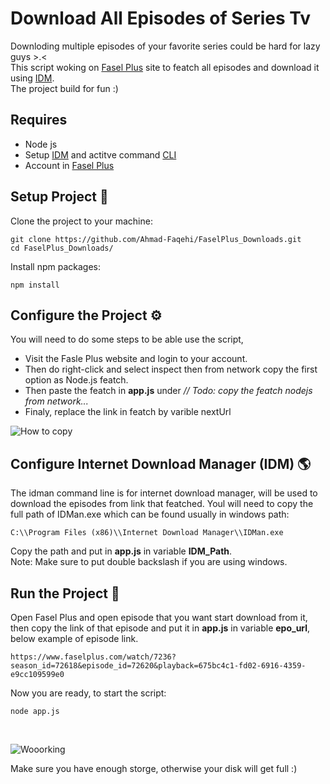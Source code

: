 # Download All Episodes of Series Tv
Downloding multiple episodes of your favorite series could be hard for lazy guys >.< <br>
This script woking on [Fasel Plus]('https://faselplus.com/') site to featch all episodes and download it using [IDM]('https://www.internetdownloadmanager.com/'). <br>
The project build for fun :)


## Requires
* []() Node js
* []() Setup [IDM]('https://www.internetdownloadmanager.com/') and actitve command [CLI]('https://www.internetdownloadmanager.com/support/command_line.html') 
* []() Account in [Fasel Plus]('https://faselplus.com/')

## Setup Project 🔧

Clone the project to your machine:
```shell
git clone https://github.com/Ahmad-Faqehi/FaselPlus_Downloads.git
cd FaselPlus_Downloads/
```
Install npm packages:
```shell
npm install
```

## Configure the Project ⚙️
You will need to do some steps to be able use the script, <br>
- Visit the Fasle Plus website and login to your account. <br>
- Then do right-click and select inspect then from network copy the first option as Node.js featch. <br>
- Then paste the featch in <b>app.js</b> under <i>// Todo: copy the featch nodejs from network...</i> <br>
- Finaly, replace the link in featch by varible nextUrl<br>

![How to copy](https://media.giphy.com/media/VSZZLTLP59AQ8CRGxI/giphy.gif)


## Configure Internet Download Manager (IDM) 🌎
The idman command line is for internet download manager, will be used to download the episodes from link that featched.
Youl will need to copy the full path of IDMan.exe which can be found usually in windows path:
```
C:\\Program Files (x86)\\Internet Download Manager\\IDMan.exe
```
Copy the path and put in <b>app.js</b> in variable <b>IDM_Path</b>. <br>
Note: Make sure to put double backslash if you are using windows.

## Run the Project 🚀
Open Fasel Plus and open episode that you want start download from it, then copy the link of that episode and put it in <b>app.js</b> in variable <b>epo_url</b>, below example of episode link.

```
https://www.faselplus.com/watch/7236?season_id=72618&episode_id=72620&playback=675bc4c1-fd02-6916-4359-e9cc109599e0
```

Now you are ready, to start the script:
```shell
node app.js
```
<br>

![Wooorking](https://media.giphy.com/media/lDHAq5Drj9CqFRzGkp/giphy.gif)

Make sure you have enough storge, otherwise your disk will get full :)  